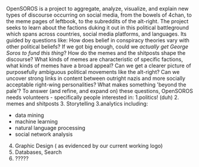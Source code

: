 OpenSOROS is a project to aggregate, analyze, visualize, and explain new types of discourse occurring on social media, from the bowels of 4chan, to the meme pages of leftbook, to the subreddits of the alt-right. The project seeks to learn about the factions duking it out in this political battleground which spans across countries, social media platforms, and languages. Its guided by questions like:
How does belief in conspiracy theories vary with other political beliefs?
If we got big enough, could we *actually get George Soros to fund this thing*?
How do the memes and the shitposts shape the discourse? What kinds of memes are characteristic of specific factions, what kinds of memes have a broad appeal?
Can we get a clearer picture of purposefully ambiguous political movements like the alt-right? Can we uncover strong links in content between outright nazis and more socially acceptable right-wing personalities? What makes something 'beyond the pale'?
To answer (and refine, and expand on) these questions, OpenSOROS needs volunteers - specifically people interested in:
1.politics! (duh)
2. memes and shitposts
3. Storytelling
3.analytics including:
- data mining
- machine learning
- natural language processing
- social network analysis
4. Graphic Design ( as evidenced by our current working logo)
5. Databases, Search
6. ?????
